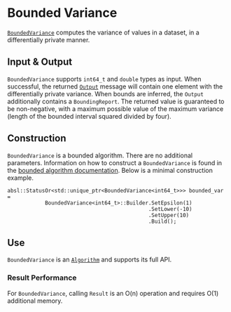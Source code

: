 # Bounded Variance

[`BoundedVariance`](https://github.com/google/differential-privacy/blob/main/cc/algorithms/bounded-variance.h) computes the
variance of values in a dataset, in a differentially private manner.

## Input & Output

`BoundedVariance` supports `int64_t` and `double` types as input. When
successful, the returned [`Output`](../protos.md) message will contain one
element with the differentially private variance. When bounds are inferred, the
`Output` additionally contains a `BoundingReport`. The returned value is
guaranteed to be non-negative, with a maximum possible value of the maximum
variance (length of the bounded interval squared divided by four).

## Construction

`BoundedVariance` is a bounded algorithm. There are no additional parameters.
Information on how to construct a `BoundedVariance` is found in the
[bounded algorithm documentation](bounded-algorithm.md). Below is a minimal
construction example.

```
absl::StatusOr<std::unique_ptr<BoundedVariance<int64_t>>> bounded_var =
            BoundedVariance<int64_t>::Builder.SetEpsilon(1)
                                             .SetLower(-10)
                                             .SetUpper(10)
                                             .Build();
```

## Use

`BoundedVariance` is an [`Algorithm`](algorithm.md) and supports its full API.

### Result Performance

For `BoundedVariance`, calling `Result` is an O(n) operation and requires O(1)
additional memory.
